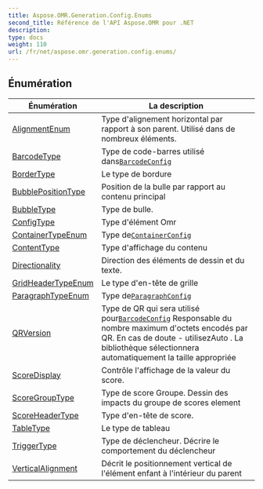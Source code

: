 ```yaml
---
title: Aspose.OMR.Generation.Config.Enums
second_title: Référence de l'API Aspose.OMR pour .NET
description: 
type: docs
weight: 110
url: /fr/net/aspose.omr.generation.config.enums/
---
```



## Énumération

| Énumération | La description |
| --- | --- |
| [AlignmentEnum](./alignmentenum/) | Type d'alignement horizontal par rapport à son parent. Utilisé dans de nombreux éléments. |
| [BarcodeType](./barcodetype/) | Type de code-barres utilisé dans[`BarcodeConfig`](../aspose.omr.generation.config.elements/barcodeconfig/) |
| [BorderType](./bordertype/) | Le type de bordure |
| [BubblePositionType](./bubblepositiontype/) | Position de la bulle par rapport au contenu principal |
| [BubbleType](./bubbletype/) | Type de bulle. |
| [ConfigType](./configtype/) | Type d'élément Omr |
| [ContainerTypeEnum](./containertypeenum/) | Type de[`ContainerConfig`](../aspose.omr.generation.config.elements.parents/containerconfig/) |
| [ContentType](./contenttype/) | Type d'affichage du contenu |
| [Directionality](./directionality/) | Direction des éléments de dessin et du texte. |
| [GridHeaderTypeEnum](./gridheadertypeenum/) | Le type d'en-tête de grille |
| [ParagraphTypeEnum](./paragraphtypeenum/) | Type de[`ParagraphConfig`](../aspose.omr.generation.config.elements.parents/paragraphconfig/) |
| [QRVersion](./qrversion/) | Type de QR qui sera utilisé pour[`BarcodeConfig`](../aspose.omr.generation.config.elements/barcodeconfig/) Responsable du nombre maximum d'octets encodés par QR. En cas de doute - utilisezAuto . La bibliothèque sélectionnera automatiquement la taille appropriée |
| [ScoreDisplay](./scoredisplay/) | Contrôle l'affichage de la valeur du score. |
| [ScoreGroupType](./scoregrouptype/) | Type de score Groupe. Dessin des impacts du groupe de scores element |
| [ScoreHeaderType](./scoreheadertype/) | Type d'en-tête de score. |
| [TableType](./tabletype/) | Le type de tableau |
| [TriggerType](./triggertype/) | Type de déclencheur. Décrire le comportement du déclencheur |
| [VerticalAlignment](./verticalalignment/) | Décrit le positionnement vertical de l'élément enfant à l'intérieur du parent |


